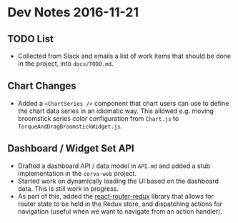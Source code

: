 # Dev Notes 2016-11-21

## TODO List

* Collected from Slack and emails a list of work items that should be done in the project, into `docs/TODO.md`.

## Chart Changes

* Added a `<ChartSeries />` component that chart users can use to define the 
  chart data series in an idiomatic way. This allowed e.g. moving broomstick
  series color configuration from `Chart.js` to `TorqueAndDragBroomstickWidget.js`.

## Dashboard / Widget Set API

* Drafted a dashboard API / data model in `API.md` and added a stub implementation in the `corva-web` project.
* Started work on dynamically loading the UI based on the dashboard data. This is still work in progress.
* As part of this, added the [react-router-redux](https://github.com/reactjs/react-router-redux) library that allows for router state to be held in the Redux store, and dispatching actions for navigation (useful when we want to navigate from an action handler). 